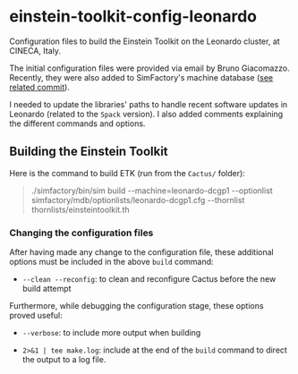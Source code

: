 # einstein-toolkit-config-leonardo
Configuration files to build the Einstein Toolkit on the Leonardo cluster, at CINECA, Italy.

The initial configuration files were provided via email by Bruno Giacomazzo. Recently, they were also added to SimFactory's  machine database ([see related commit](https://bitbucket.org/simfactory/simfactory2/commits/0d4011bf554ee695f9543e048ae9ff5edc5b5c98)).

I needed to update the libraries' paths to handle recent software updates in Leonardo (related to the `Spack` version). I also added comments explaining the different commands and options.

## Building the Einstein Toolkit

Here is the command to build ETK (run from the `Cactus/` folder):

> ./simfactory/bin/sim build --machine=leonardo-dcgp1 --optionlist simfactory/mdb/optionlists/leonardo-dcgp1.cfg --thornlist thornlists/einsteintoolkit.th

### Changing the configuration files

After having made any change to the configuration file, these additional options must be included in the above `build` command: 

- `--clean --reconfig`: to clean and reconfigure Cactus before the new build attempt

Furthermore, while debugging the configuration stage, these options proved useful:

- `--verbose`: to include more output when building

- `2>&1 | tee make.log`: include at the end of the `build` command to direct the output to a log file.